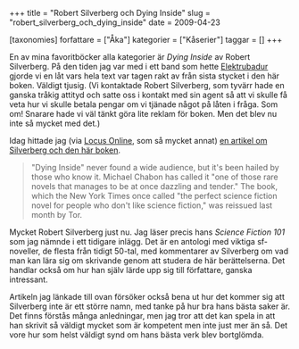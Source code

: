 +++
title = "Robert Silverberg och Dying Inside"
slug = "robert_silverberg_och_dying_inside"
date = 2009-04-23

[taxonomies]
forfattare = ["Åka"]
kategorier = ["Kåserier"]
taggar = []
+++

En av mina favoritböcker alla kategorier är _Dying Inside_ av Robert Silverberg. På den tiden jag var med i ett band som hette [Elektrubadur](http://elektrubadur.se/musik) gjorde vi en låt vars hela text var tagen rakt av från sista stycket i den här boken. Väldigt tjusig. (Vi kontaktade Robert Silverberg, som tyvärr hade en ganska tråkig attityd och satte oss i kontakt med sin agent så att vi skulle få veta hur vi skulle betala pengar om vi tjänade något på låten i fråga. Som om! Snarare hade vi väl tänkt göra lite reklam för boken. Men det blev nu inte så mycket med det.)

Idag hittade jag (via [Locus Online](http://www.locusmag.com), som så mycket annat) [en artikel om Silverberg och den här boken](http://www.latimes.com/features/books/la-et-robert-silverberg21-2009apr21,0,7551767.story).

<blockquote>"Dying Inside" never found a wide audience, but it's been hailed by those who know it. Michael Chabon has called it "one of those rare novels that manages to be at once dazzling and tender." The book, which the New York Times once called "the perfect science fiction novel for people who don't like science fiction," was reissued last month by Tor.
</blockquote>

Mycket Robert Silverberg just nu. Jag läser precis hans <em>Science Fiction 101</em> som jag nämnde i ett tidigare inlägg. Det är en antologi med viktiga sf-noveller, de flesta från tidigt 50-tal, med kommentarer av Silverberg om vad man kan lära sig om skrivande genom att studera de här berättelserna. Det handlar också om hur han själv lärde upp sig till författare, ganska intressant.

Artikeln jag länkade till ovan försöker också bena ut hur det kommer sig att Silverberg inte är ett större namn, med tanke på hur bra hans bästa saker är. Det finns förstås många anledningar, men jag tror att det kan spela in att han skrivit så väldigt mycket som är kompetent men inte just mer än så. Det vore hur som helst väldigt synd om hans bästa verk blev bortglömda. 
